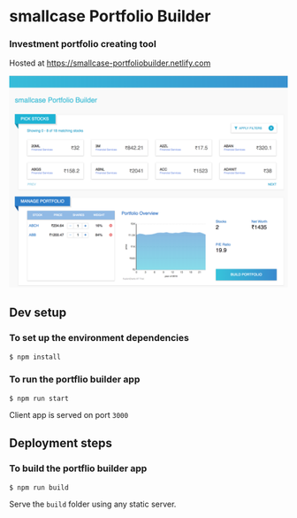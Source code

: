 # smallcase Portfolio Builder
### Investment portfolio creating tool

Hosted at https://smallcase-portfoliobuilder.netlify.com

![Portfolio Builder Screenshot](./snap.png)

## Dev setup

### To set up the environment dependencies

```
$ npm install
```

### To run the portflio builder app

```
$ npm run start
```
Client app is served on port `3000`

## Deployment steps

### To build the portflio builder app

```
$ npm run build
```
Serve the `build` folder using any static server.